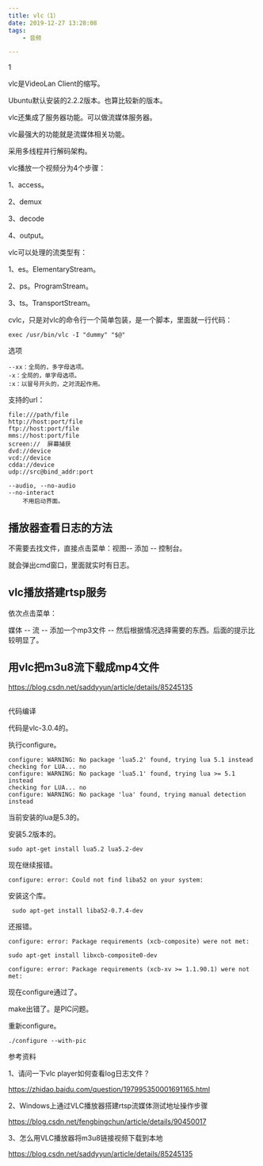 ```yaml
---
title: vlc（1）
date: 2019-12-27 13:28:08
tags:
	- 音频

---
```


1

vlc是VideoLan Client的缩写。

Ubuntu默认安装的2.2.2版本。也算比较新的版本。

vlc还集成了服务器功能。可以做流媒体服务器。

vlc最强大的功能就是流媒体相关功能。

采用多线程并行解码架构。

vlc播放一个视频分为4个步骤：

1、access。

2、demux

3、decode

4、output。



vlc可以处理的流类型有：

1、es。ElementaryStream。

2、ps。ProgramStream。

3、ts。TransportStream。

cvlc，只是对vlc的命令行一个简单包装，是一个脚本，里面就一行代码：

```
exec /usr/bin/vlc -I "dummy" "$@"
```



选项

```
--xx：全局的，多字母选项。
-x：全局的，单字母选项。
:x：以冒号开头的，之对流起作用。
```

支持的url：

```
file:///path/file
http://host:port/file
ftp://host:port/file
mms://host:port/file
screen://  屏幕捕获
dvd://device
vcd://device
cdda://device
udp://src@bind_addr:port

```

```
--audio, --no-audio
--no-interact
	不用启动界面。
```



## 播放器查看日志的方法

不需要去找文件，直接点击菜单：视图-- 添加 -- 控制台。

就会弹出cmd窗口，里面就实时有日志。

## vlc播放搭建rtsp服务

依次点击菜单：

媒体 -- 流 -- 添加一个mp3文件 -- 然后根据情况选择需要的东西。后面的提示比较明显了。



## 用vlc把m3u8流下载成mp4文件

https://blog.csdn.net/saddyyun/article/details/85245135



## 

代码编译

代码是vlc-3.0.4的。

执行configure。

```
configure: WARNING: No package 'lua5.2' found, trying lua 5.1 instead
checking for LUA... no
configure: WARNING: No package 'lua5.1' found, trying lua >= 5.1 instead
checking for LUA... no
configure: WARNING: No package 'lua' found, trying manual detection instead
```

当前安装的lua是5.3的。

安装5.2版本的。

```
sudo apt-get install lua5.2 lua5.2-dev
```

现在继续报错。

```
configure: error: Could not find liba52 on your system:
```

安装这个库。

```
 sudo apt-get install liba52-0.7.4-dev
```

还报错。

```
configure: error: Package requirements (xcb-composite) were not met:
```



```
sudo apt-get install libxcb-composite0-dev 
```

```
configure: error: Package requirements (xcb-xv >= 1.1.90.1) were not met:
```

现在configure通过了。

make出错了。是PIC问题。

重新configure。

```
./configure --with-pic
```



参考资料

1、请问一下vlc player如何查看log日志文件？

https://zhidao.baidu.com/question/197995350001691165.html

2、Windows上通过VLC播放器搭建rtsp流媒体测试地址操作步骤

https://blog.csdn.net/fengbingchun/article/details/90450017

3、怎么用VLC播放器将m3u8链接视频下载到本地

https://blog.csdn.net/saddyyun/article/details/85245135